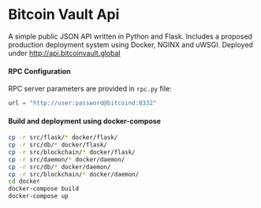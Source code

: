 # Bitcoin Vault Api

A simple public JSON API written in Python and Flask. Includes a proposed production deployment system using Docker, NGINX and uWSGI. Deployed under http://api.bitcoinvault.global

#### RPC Configuration
RPC server parameters are provided in ```rpc.py``` file:
```python
url = "http://user:password@bitcoind:8332"
```

#### Build and deployment using docker-compose
```sh
cp -r src/flask/* docker/flask/
cp -r src/db/* docker/flask/
cp -r src/blockchain/* docker/flask/
cp -r src/daemon/* docker/daemon/
cp -r src/db/* docker/daemon/
cp -r src/blockchain/* docker/daemon/
cd docker
docker-compose build
docker-compose up
```
